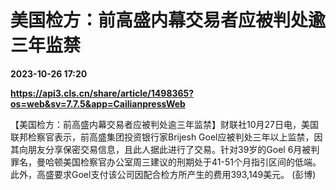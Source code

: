 # 美国检方：前高盛内幕交易者应被判处逾三年监禁

**2023-10-26 17:20**

**https://api3.cls.cn/share/article/1498365?os=web&sv=7.7.5&app=CailianpressWeb**

【美国检方：前高盛内幕交易者应被判处逾三年监禁】财联社10月27日电，美国联邦检察官表示，前高盛集团投资银行家Brijesh Goel应被判处三年以上监禁，因其向朋友分享保密交易信息，且此人据此进行了交易。针对39岁的Goel 6月被判罪名，曼哈顿美国检察官办公室周三建议的刑期处于41-51个月指引区间的低端。此外，高盛要求Goel支付该公司因配合检方所产生的费用393,149美元。 (彭博)